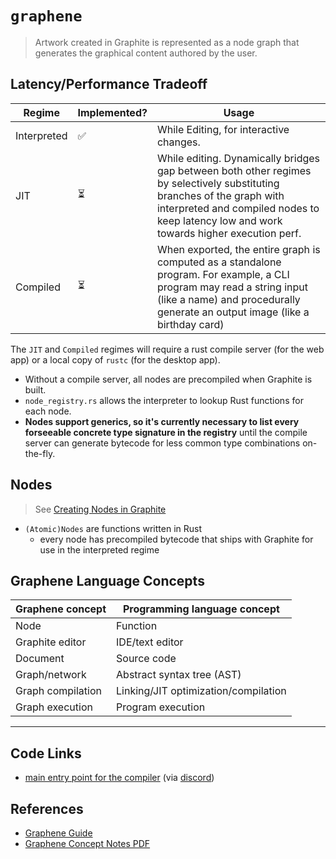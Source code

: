 # `graphene`

> Artwork created in Graphite is represented as a node graph that generates the graphical content authored by the user. 

## Latency/Performance Tradeoff

| Regime      | Implemented? | Usage |
| ----------- | ------------ | ----- |
| Interpreted | ✅           | While Editing, for interactive changes. |
| JIT         | ⏳           | While editing.  Dynamically bridges gap between both other regimes by selectively substituting branches of the graph with interpreted and compiled nodes to keep latency low and work towards higher execution perf. |
| Compiled    | ⏳           | When exported, the entire graph is computed as a standalone program.  For example, a CLI program may read a string input (like a name) and procedurally generate an output image (like a birthday card) |

The `JIT` and `Compiled` regimes will require a rust compile server (for the web app) or a local copy of `rustc` (for the desktop app).

* Without a compile server, all nodes are precompiled when Graphite is built.
* `node_registry.rs` allows the interpreter to lookup Rust functions for each node.
* **Nodes support generics, so it's currently necessary to list every forseeable concrete type signature in the registry** until the compile server can generate bytecode for less common type combinations on-the-fly.

## Nodes

> See [Creating Nodes in Graphite](https://github.com/GraphiteEditor/Graphite/tree/master/node-graph)

* `(Atomic)Nodes` are functions written in Rust
  * every node has precompiled bytecode that ships with Graphite for use in the interpreted regime

## Graphene Language Concepts

| Graphene concept | Programming language concept |
| ---------------- | ---------------------------- |
| Node | Function |
| Graphite editor | IDE/text editor |
| Document | Source code |
| Graph/network | Abstract syntax tree (AST) |
| Graph compilation | Linking/JIT optimization/compilation |
| Graph execution | Program execution |

------------------------------

## Code Links

* [main entry point for the compiler](https://github.com/GraphiteEditor/Graphite/blob/master/node-graph/graph-craft/src/graphene_compiler.rs#L8) (via [discord](https://discordapp.com/channels/731730685944922173/1059075292414619689/1409826353410478181))

## References

* [Graphene Guide](https://graphite.rs/volunteer/guide/graphene/)
* [Graphene Concept Notes PDF](https://files.keavon.com/-/VigilantEmotionalPeregrinefalcon/Graphene_concept_notes.pdf)